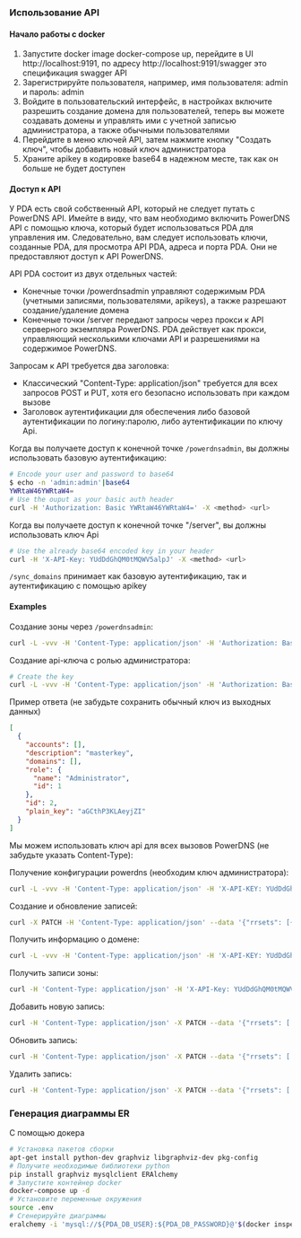 ### Использование API

#### Начало работы с docker

1. Запустите docker image docker-compose up, перейдите в UI http://localhost:9191, по адресу http://localhost:9191/swagger это спецификация swagger API
2. Зарегистрируйте пользователя, например, имя пользователя: admin и пароль: admin
3. Войдите в пользовательский интерфейс, в настройках включите разрешить создание домена для пользователей, теперь вы можете создавать домены и управлять ими с учетной записью администратора, а также обычными пользователями
4. Перейдите в меню ключей API, затем нажмите кнопку "Создать ключ", чтобы добавить новый ключ администратора
5. Храните apikey в кодировке base64 в надежном месте, так как он больше не будет доступен


#### Доступ к API

У PDA есть свой собственный API, который не следует путать с PowerDNS API. Имейте в виду, что вам необходимо включить PowerDNS API с помощью ключа, который будет использоваться PDA для управления им. Следовательно, вам следует использовать ключи, созданные PDA, для просмотра API PDA, адреса и порта PDA. Они не предоставляют доступ к API PowerDNS.

API PDA состоит из двух отдельных частей:

- Конечные точки /powerdnsadmin управляют содержимым PDA (учетными записями, пользователями, apikeys), а также разрешают создание/удаление домена
- Конечные точки /server передают запросы через прокси к API серверного экземпляра PowerDNS. PDA действует как прокси, управляющий несколькими ключами API и разрешениями на содержимое PowerDNS.

Запросам к API требуется два заголовка:

- Классический "Content-Type: application/json" требуется для всех запросов POST и PUT, хотя его безопасно использовать при каждом вызове
- Заголовок аутентификации для обеспечения либо базовой аутентификации по логину:паролю, либо аутентификации по ключу Api.

Когда вы получаете доступ к конечной точке `/powerdnsadmin`, вы должны использовать базовую аутентификацию:

```bash
# Encode your user and password to base64
$ echo -n 'admin:admin'|base64
YWRtaW46YWRtaW4=
# Use the ouput as your basic auth header
curl -H 'Authorization: Basic YWRtaW46YWRtaW4=' -X <method> <url>
```

Когда вы получаете доступ к конечной точке "/server", вы должны использовать ключ Api

```bash
# Use the already base64 encoded key in your header
curl -H 'X-API-Key: YUdDdGhQM0tMQWV5alpJ' -X <method> <url>
```

`/sync_domains` принимает как базовую аутентификацию, так и аутентификацию с помощью apikey

#### Examples

Создание зоны через `/powerdnsadmin`:

```bash
curl -L -vvv -H 'Content-Type: application/json' -H 'Authorization: Basic YWRtaW46YWRtaW4=' -X POST http://localhost:9191/api/v1/pdnsadmin/zones --data '{"name": "yourdomain.com.", "kind": "NATIVE", "nameservers": ["ns1.mydomain.com."]}'
```

Создание api-ключа с ролью администратора:

```bash
# Create the key
curl -L -vvv -H 'Content-Type: application/json' -H 'Authorization: Basic YWRtaW46YWRtaW4=' -X POST http://localhost:9191/api/v1/pdnsadmin/apikeys --data '{"description": "masterkey","domains":[], "role": "Administrator"}'
```
Пример ответа (не забудьте сохранить обычный ключ из выходных данных)

```json
[
  {
    "accounts": [],
    "description": "masterkey",
    "domains": [],
    "role": {
      "name": "Administrator",
      "id": 1
    },
    "id": 2,
    "plain_key": "aGCthP3KLAeyjZI"
  }
]
```

Мы можем использовать ключ api для всех вызовов PowerDNS (не забудьте указать Content-Type):

Получение конфигурации powerdns (необходим ключ администратора):

```bash
curl -L -vvv -H 'Content-Type: application/json' -H 'X-API-KEY: YUdDdGhQM0tMQWV5alpJ' -X GET http://localhost:9191/api/v1/servers/localhost/config
```

Создание и обновление записей:

```bash
curl -X PATCH -H 'Content-Type: application/json' --data '{"rrsets": [{"name": "test1.yourdomain.com.","type": "A","ttl": 86400,"changetype": "REPLACE","records": [ {"content": "192.0.2.5", "disabled": false} ]},{"name": "test2.yourdomain.com.","type": "AAAA","ttl": 86400,"changetype": "REPLACE","records": [ {"content": "2001:db8::6", "disabled": false} ]}]}' -H 'X-API-Key: YUdDdGhQM0tMQWV5alpJ' http://127.0.0.1:9191/api/v1/servers/localhost/zones/yourdomain.com.
```

Получить информацию о домене:

```bash
curl -L -vvv -H 'Content-Type: application/json' -H 'X-API-KEY: YUdDdGhQM0tMQWV5alpJ' -X GET http://localhost:9191/api/v1/servers/localhost/zones/yourdomain.com
```

Получить записи зоны:

```bash
curl -H 'Content-Type: application/json' -H 'X-API-Key: YUdDdGhQM0tMQWV5alpJ' http://localhost:9191/api/v1/servers/localhost/zones/yourdomain.com
```

Добавить новую запись:

```bash
curl -H 'Content-Type: application/json' -X PATCH --data '{"rrsets": [ {"name": "test.yourdomain.com.", "type": "A", "ttl": 86400, "changetype": "REPLACE", "records": [ {"content": "192.0.5.4", "disabled": false } ] } ] }' -H 'X-API-Key: YUdDdGhQM0tMQWV5alpJ' http://localhost:9191/api/v1/servers/localhost/zones/yourdomain.com | jq .
```

Обновить запись:

```bash
curl -H 'Content-Type: application/json' -X PATCH --data '{"rrsets": [ {"name": "test.yourdomain.com.", "type": "A", "ttl": 86400, "changetype": "REPLACE", "records": [ {"content": "192.0.2.5", "disabled": false, "name": "test.yourdomain.com.", "ttl": 86400, "type": "A"}]}]}' -H 'X-API-Key: YUdDdGhQM0tMQWV5alpJ' http://localhost:9191/api/v1/servers/localhost/zones/yourdomain.com | jq .
```

Удалить запись:

```bash
curl -H 'Content-Type: application/json' -X PATCH --data '{"rrsets": [ {"name": "test.yourdomain.com.", "type": "A", "ttl": 86400, "changetype": "DELETE"}]}' -H 'X-API-Key: YUdDdGhQM0tMQWV5alpJ' http://localhost:9191/api/v1/servers/localhost/zones/yourdomain.com | jq
```

### Генерация диаграммы ER

С помощью докера

```bash
# Установка пакетов сборки
apt-get install python-dev graphviz libgraphviz-dev pkg-config
# Получите необходимые библиотеки python
pip install graphviz mysqlclient ERAlchemy
# Запустите контейнер docker
docker-compose up -d
# Установите переменные окружения
source .env
# Сгенерируйте диаграммы
eralchemy -i 'mysql://${PDA_DB_USER}:${PDA_DB_PASSWORD}@'$(docker inspect powerdns-admin-mysql|jq -jr '.[0].NetworkSettings.Networks.powerdnsadmin_default.IPAddress')':3306/powerdns_admin' -o /tmp/output.pdf
```
